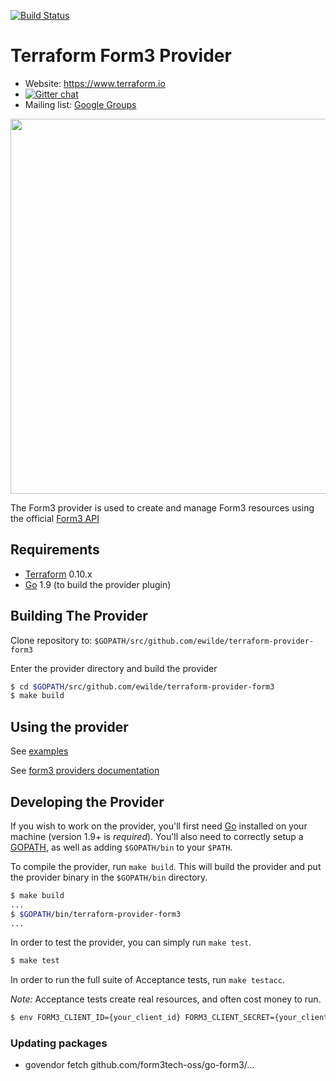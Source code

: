 [![Build Status](https://travis-ci.org/ewilde/terraform-provider-form3.svg?branch=master)](https://travis-ci.org/ewilde/terraform-provider-form3)
# Terraform Form3 Provider

- Website: https://www.terraform.io
- [![Gitter chat](https://badges.gitter.im/hashicorp-terraform/Lobby.png)](https://gitter.im/hashicorp-terraform/Lobby)
- Mailing list: [Google Groups](http://groups.google.com/group/terraform-tool)

<img src="https://cdn.rawgit.com/hashicorp/terraform-website/master/content/source/assets/images/logo-hashicorp.svg" width="600px">

The Form3 provider is used to create and manage Form3 resources using
the official [Form3 API](http://api-docs.form3.tech)

## Requirements

-	[Terraform](https://www.terraform.io/downloads.html) 0.10.x
-	[Go](https://golang.org/doc/install) 1.9 (to build the provider plugin)

## Building The Provider

Clone repository to: `$GOPATH/src/github.com/ewilde/terraform-provider-form3`

Enter the provider directory and build the provider

```sh
$ cd $GOPATH/src/github.com/ewilde/terraform-provider-form3
$ make build
```

## Using the provider

See [examples](examples/)

See [form3 providers documentation](website/docs)

## Developing the Provider

If you wish to work on the provider, you'll first need [Go](http://www.golang.org) installed on your machine (version 1.9+ is *required*). You'll also need to correctly setup a [GOPATH](http://golang.org/doc/code.html#GOPATH), as well as adding `$GOPATH/bin` to your `$PATH`.

To compile the provider, run `make build`. This will build the provider and put the provider binary in the `$GOPATH/bin` directory.

```sh
$ make build
...
$ $GOPATH/bin/terraform-provider-form3
...
```

In order to test the provider, you can simply run `make test`.

```sh
$ make test
```

In order to run the full suite of Acceptance tests, run `make testacc`.

*Note:* Acceptance tests create real resources, and often cost money to run.

```sh
$ env FORM3_CLIENT_ID={your_client_id} FORM3_CLIENT_SECRET={your_client_secret} FORM3_HOST={some_env_host} FORM3_ORGANISATION_ID={your_organisation_id} make testacc
```

### Updating packages
* govendor fetch github.com/form3tech-oss/go-form3/...
